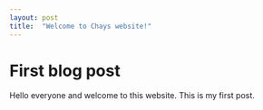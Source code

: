```yaml
---
layout: post
title:  "Welcome to Chays website!"
---
```


<h1>First blog post</h1>
Hello everyone and welcome to this website. This is my first post.
